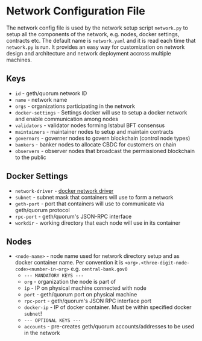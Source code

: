 # Network Configuration File

The network config file is used by the network setup script `network.py` to setup all the components of the network, e.g. nodes, docker settings, contracts etc. The default name is `network.yaml` and it is read each time that `network.py` is run. It provides an easy way for customization on network design and architecture and network deployment accross multiple machines.

## Keys

- `id` - geth/quorum network ID
- `name` - network name
- `orgs` - organizations participating in the network
- `docker-settings` - Settings docker will use to setup a docker network and enable communication among nodes
- `validators` - validator nodes forming Istabul BFT consensus
- `maintainers` - maintainer nodes to setup and maintain contracts
- `governors` - governer nodes to govern blockchain (control node types)
- `bankers` - banker nodes to allocate CBDC for customers on chain
- `observers` - observer nodes that broadcast the permissioned blockchain to the public

## Docker Settings

- `network-driver` - [docker network driver](https://www.docker.com/blog/understanding-docker-networking-drivers-use-cases/)
- `subnet` - subnet mask that containers will use to form a network
- `geth-port` - port that containers will use to communicate via geth/quorum protocol
- `rpc-port` - geth/quorum's JSON-RPC interface
- `workdir` - working directory that each node will use in its container

## Nodes

- `<node-name>` - node name used for network directory setup and as docker container name. Per convention it is `<org>.<three-digit-node-code><number-in-org>` e.g. `central-bank.gov0`
    - `--- MANDATORY KEYS ---`
    - `org` - organization the node is part of
    - `ip` - IP on physical machine connected with node
    - `port` - geth/quorum port on physical machine
    - `rpc-port` - geth/quorum's JSON RPC interface port
    - `docker-ip` - IP of docker container. Must be within specified docker `subnet`!
    - `--- OPTIONAL KEYS ---`
    - `accounts` - pre-creates geth/quorum accounts/addresses to be used in the network


